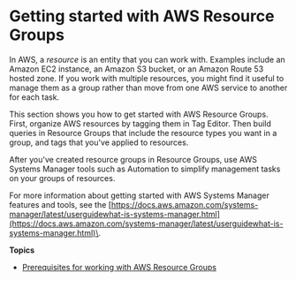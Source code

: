# Getting started with AWS Resource Groups<a name="gettingstarted"></a>

In AWS, a *resource* is an entity that you can work with\. Examples include an Amazon EC2 instance, an Amazon S3 bucket, or an Amazon Route 53 hosted zone\. If you work with multiple resources, you might find it useful to manage them as a group rather than move from one AWS service to another for each task\.

This section shows you how to get started with AWS Resource Groups\. First, organize AWS resources by tagging them in Tag Editor\. Then build queries in Resource Groups that include the resource types you want in a group, and tags that you've applied to resources\.

After you've created resource groups in Resource Groups, use AWS Systems Manager tools such as Automation to simplify management tasks on your groups of resources\. 

For more information about getting started with AWS Systems Manager features and tools, see the [https://docs.aws.amazon.com/systems-manager/latest/userguidewhat-is-systems-manager.html](https://docs.aws.amazon.com/systems-manager/latest/userguidewhat-is-systems-manager.html)\.

**Topics**
+ [Prerequisites for working with AWS Resource Groups](gettingstarted-prereqs.md)
